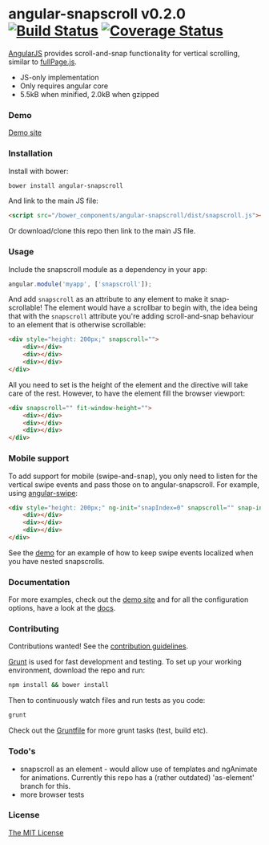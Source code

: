 # angular-snapscroll v0.2.0 [![Build Status](https://travis-ci.org/joelmukuthu/angular-snapscroll.svg?branch=master)](https://travis-ci.org/joelmukuthu/angular-snapscroll) [![Coverage Status](https://coveralls.io/repos/joelmukuthu/angular-snapscroll/badge.svg)](https://coveralls.io/r/joelmukuthu/angular-snapscroll)
[AngularJS](http://angularjs.org) provides scroll-and-snap functionality for vertical scrolling, similar to [fullPage.js](http://alvarotrigo.com/fullPage/).

- JS-only implementation
- Only requires angular core
- 5.5kB when minified, 2.0kB when gzipped

### Demo
[Demo site](http://joelmukuthu.github.io/angular-snapscroll/)

### Installation
Install with bower:
```sh
bower install angular-snapscroll
```
And link to the main JS file:
```html
<script src="/bower_components/angular-snapscroll/dist/snapscroll.js"></script>
```
Or download/clone this repo then link to the main JS file.

### Usage
Include the snapscroll module as a dependency in your app:
```javascript
angular.module('myapp', ['snapscroll']);
```
And add `snapscroll` as an attribute to any element to make it snap-scrollable! The element would have a scrollbar to begin with, the idea being that with the `snapscroll` attribute you're adding scroll-and-snap behaviour to an element that is otherwise scrollable:
```html
<div style="height: 200px;" snapscroll="">
    <div></div>
    <div></div>
    <div></div>
</div>
```
All you need to set is the height of the element and the directive will take care of the rest. However, to have the element fill the browser viewport:
```html
<div snapscroll="" fit-window-height="">
    <div></div>
    <div></div>
    <div></div>
</div>
```

### Mobile support
To add support for mobile (swipe-and-snap), you only need to listen for the vertical swipe events and pass those on to angular-snapscroll. For example, using [angular-swipe](https://github.com/marmorkuchen-net/angular-swipe):
```html
<div style="height: 200px;" ng-init="snapIndex=0" snapscroll="" snap-index="snapIndex" ng-swipe-up="snapIndex=snapIndex+1" ng-swipe-down="snapIndex=snapIndex-1">
    <div></div>
    <div></div>
    <div></div>
</div>
```
See the [demo](http://joelmukuthu.github.io/angular-snapscroll/#1) for an example of how to keep swipe events localized when you have nested snapscrolls.

### Documentation
For more examples, check out the [demo site](http://joelmukuthu.github.io/angular-snapscroll/) and for all the configuration options, have a look at the [docs](DOCS.md).

### Contributing
Contributions wanted! See the [contribution guidelines](CONTRIBUTING.md).

[Grunt](http://gruntjs.com) is used for fast development and testing. To set up your working environment, download the repo and run:
```sh
npm install && bower install
```
Then to continuously watch files and run tests as you code:
```sh
grunt
```
Check out the [Gruntfile](Gruntfile.js) for more grunt tasks (test, build etc).

### Todo's
- snapscroll as an element - would allow use of templates and ngAnimate for animations. Currently this repo has a (rather outdated) 'as-element' branch for this.
- more browser tests

### License
[The MIT License](LICENSE.md)
